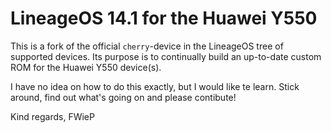 # LineageOS 14.1 for the Huawei Y550

This is a fork of the official `cherry`-device in the LineageOS tree of supported devices. Its purpose is to continually build an up-to-date custom ROM for the Huawei Y550 device(s).

I have no idea on how to do this exactly, but I would like te learn.
Stick around, find out what's going on and please contibute!

Kind regards,
FWieP
